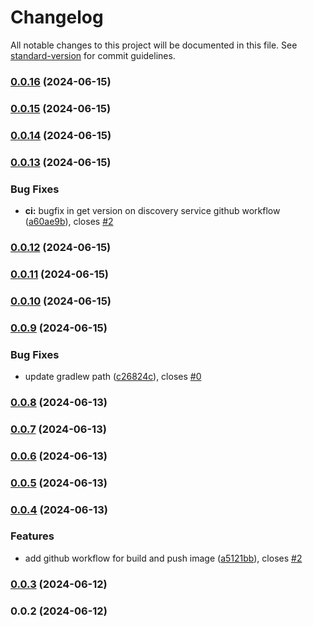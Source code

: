 # Changelog

All notable changes to this project will be documented in this file. See [standard-version](https://github.com/conventional-changelog/standard-version) for commit guidelines.

### [0.0.16](https://github.com/cross-training/infrastructure/compare/v0.0.15...v0.0.16) (2024-06-15)

### [0.0.15](https://github.com/cross-training/infrastructure/compare/v0.0.14...v0.0.15) (2024-06-15)

### [0.0.14](https://github.com/cross-training/infrastructure/compare/v0.0.13...v0.0.14) (2024-06-15)

### [0.0.13](https://github.com/cross-training/infrastructure/compare/v0.0.12...v0.0.13) (2024-06-15)


### Bug Fixes

* **ci:** bugfix in get version on discovery service github workflow ([a60ae9b](https://github.com/cross-training/infrastructure/commit/a60ae9bc59222ef4668870bf30f999de42be2d63)), closes [#2](https://github.com/cross-training/infrastructure/issues/2)

### [0.0.12](https://github.com/cross-training/infrastructure/compare/v0.0.11...v0.0.12) (2024-06-15)

### [0.0.11](https://github.com/cross-training/infrastructure/compare/v0.0.10...v0.0.11) (2024-06-15)

### [0.0.10](https://github.com/cross-training/infrastructure/compare/v0.0.9...v0.0.10) (2024-06-15)

### [0.0.9](https://github.com/cross-training/infrastructure/compare/v0.0.8...v0.0.9) (2024-06-15)


### Bug Fixes

* update gradlew path ([c26824c](https://github.com/cross-training/infrastructure/commit/c26824c3234ba6051f7a19456326bcdcd2a053b7)), closes [#0](https://github.com/cross-training/infrastructure/issues/0)

### [0.0.8](https://github.com/cross-training/infrastructure/compare/v0.0.7...v0.0.8) (2024-06-13)

### [0.0.7](https://github.com/cross-training/infrastructure/compare/v0.0.6...v0.0.7) (2024-06-13)

### [0.0.6](https://github.com/cross-training/infrastructure/compare/v0.0.5...v0.0.6) (2024-06-13)

### [0.0.5](https://github.com/cross-training/infrastructure/compare/v0.0.4...v0.0.5) (2024-06-13)

### [0.0.4](https://github.com/cross-training/infrastructure/compare/v0.0.3...v0.0.4) (2024-06-13)


### Features

* add github workflow for build and push image ([a5121bb](https://github.com/cross-training/infrastructure/commit/a5121bb2cbddc74155df4084522b826abe828865)), closes [#2](https://github.com/cross-training/infrastructure/issues/2)

### [0.0.3](https://github.com/cross-training/infrastructure/compare/v0.0.2...v0.0.3) (2024-06-12)

### 0.0.2 (2024-06-12)

